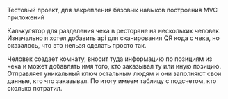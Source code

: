 Тестовый проект, для закрепления базовык навыков построения MVC приложений

Калькулятор для разделения чека в ресторане на нескольких человек. Изначально я хотел добавить api для сканирования QR кода с чека, но оказалось, что это нельзя сделать просто так.

Человек создает комнату, вносит туда информацию по позициям из чека и может добавлять имя того, кто заказывал ту или иную позицию. Отправляет уникальный ключ остальным людям и они заполняют свои данные, кто что заказывал. По итогу имеем таблицу с подсчетом, кто сколько потратил.
